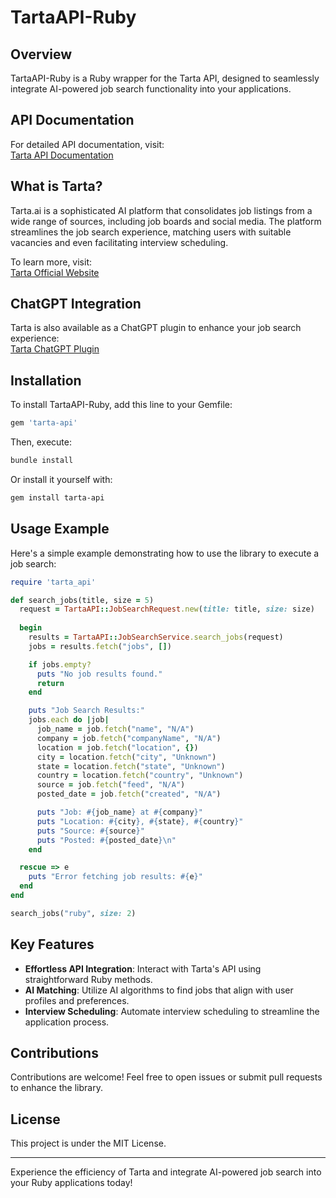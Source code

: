 # TartaAPI-Ruby

## Overview
TartaAPI-Ruby is a Ruby wrapper for the Tarta API, designed to seamlessly integrate AI-powered job search functionality into your applications.

## API Documentation
For detailed API documentation, visit:  
[Tarta API Documentation](https://api.tarta.ai/swagger/index.html)

## What is Tarta?
Tarta.ai is a sophisticated AI platform that consolidates job listings from a wide range of sources, including job boards and social media. The platform streamlines the job search experience, matching users with suitable vacancies and even facilitating interview scheduling.

To learn more, visit:  
[Tarta Official Website](https://tarta.ai/)

## ChatGPT Integration
Tarta is also available as a ChatGPT plugin to enhance your job search experience:  
[Tarta ChatGPT Plugin](https://chat.openai.com/g/g-Gkf9YM4sR-job-search-in-the-us)

## Installation
To install TartaAPI-Ruby, add this line to your Gemfile:
```ruby
gem 'tarta-api'
```
Then, execute:
```sh
bundle install
```
Or install it yourself with:
```sh
gem install tarta-api
```

## Usage Example
Here's a simple example demonstrating how to use the library to execute a job search:

```ruby
require 'tarta_api'

def search_jobs(title, size = 5)
  request = TartaAPI::JobSearchRequest.new(title: title, size: size)
  
  begin
    results = TartaAPI::JobSearchService.search_jobs(request)
    jobs = results.fetch("jobs", [])

    if jobs.empty?
      puts "No job results found."
      return
    end

    puts "Job Search Results:"
    jobs.each do |job|
      job_name = job.fetch("name", "N/A")
      company = job.fetch("companyName", "N/A")
      location = job.fetch("location", {})
      city = location.fetch("city", "Unknown")
      state = location.fetch("state", "Unknown")
      country = location.fetch("country", "Unknown")
      source = job.fetch("feed", "N/A")
      posted_date = job.fetch("created", "N/A")

      puts "Job: #{job_name} at #{company}"
      puts "Location: #{city}, #{state}, #{country}"
      puts "Source: #{source}"
      puts "Posted: #{posted_date}\n"
    end

  rescue => e
    puts "Error fetching job results: #{e}"
  end
end

search_jobs("ruby", size: 2)

```

## Key Features
- **Effortless API Integration**: Interact with Tarta's API using straightforward Ruby methods.
- **AI Matching**: Utilize AI algorithms to find jobs that align with user profiles and preferences.
- **Interview Scheduling**: Automate interview scheduling to streamline the application process.

## Contributions
Contributions are welcome! Feel free to open issues or submit pull requests to enhance the library.

## License
This project is under the MIT License.

---
Experience the efficiency of Tarta and integrate AI-powered job search into your Ruby applications today!